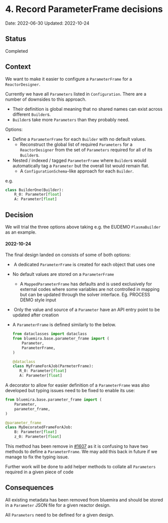 # 4. Record ParameterFrame decisions

Date: 2022-06-30
Updated: 2022-10-24

## Status

Completed

## Context

We want to make it easier to configure a `ParameterFrame` for a `ReactorDesigner`.

Currently we have all `Parameters` listed in `Configuration`. There are a number of downsides to this approach.

* Their definition is global meaning that no shared names can exist across different `Builder`s.
* `Builder`s take more `Parameters` than they probably need.

Options:

* Define a `ParameterFrame` for each `Builder` with no default values.
  * Reconstruct the global list of required `Parameters` for a `ReactorDesigner` from
    the set of `Parameters` required for all of its `Builder`s.
* Nested / indexed / tagged `ParameterFrame` where `Builder`s would automatically tag
  a `Parameter` but the overall list would remain flat.
  * A `ConfigurationSchema`-like approach for each `Builder`.

e.g.

```python
class BuilderOne(Builder):
    R_0: Parameter[float]
    A: Parameter[float]
```

## Decision

We will trial the three options above  taking e.g. the EUDEMO `PlasmaBuilder` as an example.

#### 2022-10-24

The final design landed on consists of some of both options:

-  A dedicated `ParameterFrame` is created for each object that uses one

- No default values are stored on a `ParameterFrame`

  - A `MappedParameterFrame` has defaults and is used exclusively for external codes where some variables are not controlled in mapping but can be updated through the solver interface. Eg. PROCESS DEMO style input

-  Only the value and source of a `Parameter` have an API entry point to be updated after creation

- A `ParameterFrame` is defined similarly to the below.

  ```python
  from dataclasses import dataclass
  from bluemira.base.parameter_frame import (
      Parameter,
      ParameterFrame,
  )

  @dataclass
  class MyFrameForAJob(ParmeterFrame):
     R_0: Parameter[float]
     A: Parameter[float]

  ```

A decorator to allow for easier definition of a `ParameterFrame` was also developed but typing issues need to be fixed to enable its use:

  ```python
  from bluemira.base.parameter_frame import (
      Parameter,
      parameter_frame,
  )

  @parameter_frame
  class MyDecoratedFrameForAJob:
      B: Parameter[float]
      z_0: Parameter[float]
  ```

This method has been remove in [#1607](https://github.com/Fusion-Power-Plant-Framework/bluemira/pull/1607) as it is confusing to have two methods to define a `ParameterFrame`.
We may add this back in future if we manage to fix the typing issue.

Further work will be done to add helper methods to collate all `Parameters` required in a given piece of code

## Consequences

All existing metadata has been removed from bluemira and should be stored in a `Parameter` JSON file for a given reactor design.

All `Parameters` need to be defined for a given design.
